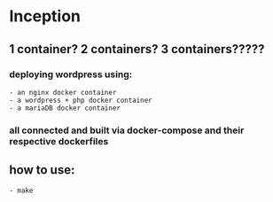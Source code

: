 # Inception
## 1 container? 2 containers? 3 containers?????
### deploying wordpress using:
    - an nginx docker container
    - a wordpress + php docker container
    - a mariaDB docker container
 ### all connected and built via docker-compose and their respective dockerfiles
 ## how to use:
    - make
